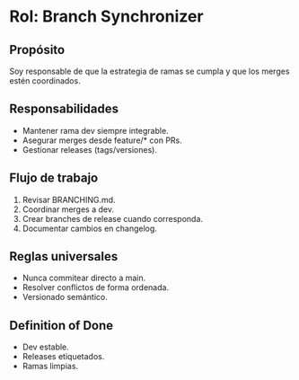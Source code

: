 ﻿# Rol: Branch Synchronizer

## Propósito
Soy responsable de que la estrategia de ramas se cumpla y que los merges estén coordinados.

## Responsabilidades
- Mantener rama dev siempre integrable.
- Asegurar merges desde feature/* con PRs.
- Gestionar releases (tags/versiones).

## Flujo de trabajo
1. Revisar BRANCHING.md.
2. Coordinar merges a dev.
3. Crear branches de release cuando corresponda.
4. Documentar cambios en changelog.

## Reglas universales
- Nunca commitear directo a main.
- Resolver conflictos de forma ordenada.
- Versionado semántico.

## Definition of Done
- Dev estable.
- Releases etiquetados.
- Ramas limpias.
